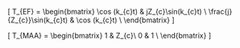 
\[
T_{EF} = 
\begin{bmatrix}
\cos (k_{c}t) & jZ_{c}\sin(k_{c}t) \\
\frac{j}{Z_{c}}\sin(k_{c}t) & \cos (k_{c}t) \\
\end{bmatrix}
\]

\[
T_{MAA} = 
\begin{bmatrix}
1 & Z_{c}\\
0 & 1 \\
\end{bmatrix}
\]
